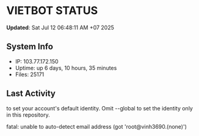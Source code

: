 # VIETBOT STATUS
**Updated**: Sat Jul 12 06:48:11 AM +07 2025

## System Info
- IP: 103.77.172.150
- Uptime: up 6 days, 10 hours, 35 minutes
- Files: 25171

## Last Activity

to set your account's default identity.
Omit --global to set the identity only in this repository.

fatal: unable to auto-detect email address (got 'root@vinh3690.(none)')
